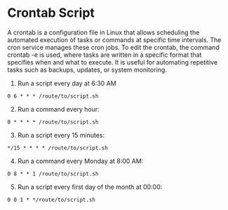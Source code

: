 # Crontab Script
A crontab is a configuration file in Linux that allows scheduling the automated execution of tasks or commands at specific time intervals. The cron service manages these cron jobs. To edit the crontab, the command crontab -e is used, where tasks are written in a specific format that specifies when and what to execute. It is useful for automating repetitive tasks such as backups, updates, or system monitoring. <br>

1. Run a script every day at 6:30 AM
```
0 6 * * * /route/to/script.sh
```

2. Run a command every hour:
```
0 * * * * /route/to/script.sh
```

3. Run a script every 15 minutes:
```
*/15 * * * * /route/to/script.sh
```

4. Run a command every Monday at 8:00 AM:
```
0 8 * * 1 /route/to/script.sh
```

5. Run a script every first day of the month at 00:00:
```
0 0 1 * */route/to/script.sh
```
